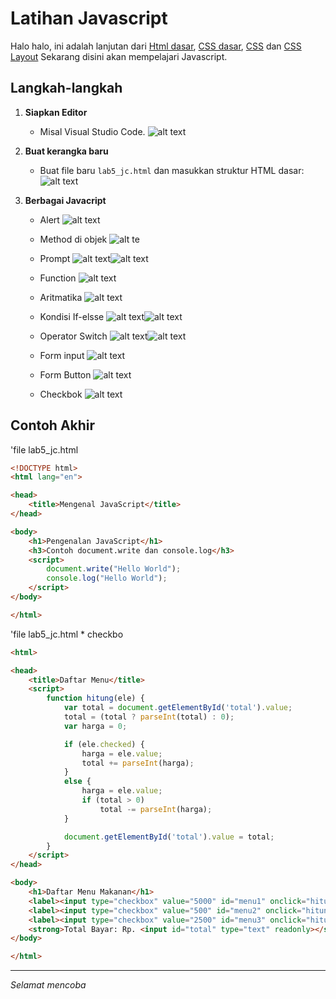 # Latihan Javascript


Halo halo, ini adalah lanjutan dari [Html dasar](https://github.com/laLafid/Lab1Web), [CSS dasar](https://github.com/laLafid/lab2web), [CSS](https://github.com/laLafid/Lab3Web) dan [CSS Layout](https://github.com/laLafid/Lab4Web)
Sekarang disini akan mempelajari Javascript.

## Langkah-langkah

1. **Siapkan Editor**
    - Misal Visual Studio Code.
    ![alt text](gmbar/vs.png)

2. **Buat kerangka baru**
    - Buat file baru `lab5_jc.html` dan masukkan struktur HTML dasar:
    ![alt text](gmbar/1.png)

3. **Berbagai Javacript**

    - Alert
    ![alt text](gmbar/2.png)

    - Method di objek
    ![alt te](gmbar/3.png)

    - Prompt
    ![alt text](gmbar/4.1.png)![alt text](gmbar/4.11.png)

    - Function
    ![alt text](gmbar/5.png)

    - Aritmatika 
    ![alt text](gmbar/6.png)

    - Kondisi If-elsse
    ![alt text](gmbar/7.1.png)![alt text](gmbar/7.3.png)

    - Operator Switch
    ![alt text](gmbar/8.1.png)![alt text](gmbar/8.3.png)

    - Form input
    ![alt text](gmbar/9.png)

    - Form Button
    ![alt text](gmbar/10.png)

    - Checkbok 
    ![alt text](gmbar/11.png)

    
## Contoh Akhir

'file lab5_jc.html
```html
<!DOCTYPE html>
<html lang="en">

<head>
    <title>Mengenal JavaScript</title>
</head>

<body>
    <h1>Pengenalan JavaScript</h1>
    <h3>Contoh document.write dan console.log</h3>
    <script>
        document.write("Hello World");
        console.log("Hello World");
    </script>
</body>

</html>
```

'file lab5_jc.html * checkbo
```html
<html>

<head>
    <title>Daftar Menu</title>
    <script>
        function hitung(ele) {
            var total = document.getElementById('total').value;
            total = (total ? parseInt(total) : 0);
            var harga = 0;

            if (ele.checked) {
                harga = ele.value;
                total += parseInt(harga);
            }
            else {
                harga = ele.value;
                if (total > 0)
                    total -= parseInt(harga);
            }

            document.getElementById('total').value = total;
        }
    </script>
</head>

<body>
    <h1>Daftar Menu Makanan</h1>
    <label><input type="checkbox" value="5000" id="menu1" onclick="hitung(this);"> Ayam Goreng Rp. 5.000</label><br>
    <label><input type="checkbox" value="500" id="menu2" onclick="hitung(this);"> Tempe Goreng Rp. 500</label><br>
    <label><input type="checkbox" value="2500" id="menu3" onclick="hitung(this);"> Telur Dadar Rp. 2.500</label><br>
    <strong>Total Bayar: Rp. <input id="total" type="text" readonly></strong>
</body>

</html>
```

---
*Selamat mencoba*
